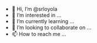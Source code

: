 - 👋 Hi, I’m @srloyola
- 👀 I’m interested in ...
- 🌱 I’m currently learning ...
- 💞️ I’m looking to collaborate on ...
- 📫 How to reach me ...

<!---
srloyola/srloyola is a ✨ special ✨ repository because its `README.md` (this file) appears on your GitHub profile.
You can click the Preview link to take a look at your changes.
--->
